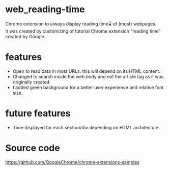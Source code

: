 # web_reading-time
Chrome extension to always display reading time⌛️ of (most) webpages.<br>
It was created by customizing of tutorial Chrome extension "reading time" created by Google.

# features
- Open to read data in most URLs. this will depend on its HTML content.<br>
- Changed to search inside the web body and not the article tag as it was originally created.<br>
- I added green background for a better user experience and relative font size.<br>

# future features
- Time displayed for each section/div depending on HTML architecture.

# Source code
https://github.com/GoogleChrome/chrome-extensions-samples
